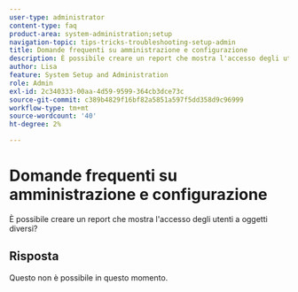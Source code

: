 ```yaml
---
user-type: administrator
content-type: faq
product-area: system-administration;setup
navigation-topic: tips-tricks-troubleshooting-setup-admin
title: Domande frequenti su amministrazione e configurazione
description: È possibile creare un report che mostra l'accesso degli utenti a oggetti diversi?
author: Lisa
feature: System Setup and Administration
role: Admin
exl-id: 2c340333-00aa-4d59-9599-364cb3dce73c
source-git-commit: c389b4829f16bf82a5851a597f5dd358d9c96999
workflow-type: tm+mt
source-wordcount: '40'
ht-degree: 2%

---
```


# Domande frequenti su amministrazione e configurazione

È possibile creare un report che mostra l&#39;accesso degli utenti a oggetti diversi?

## Risposta

Questo non è possibile in questo momento.
